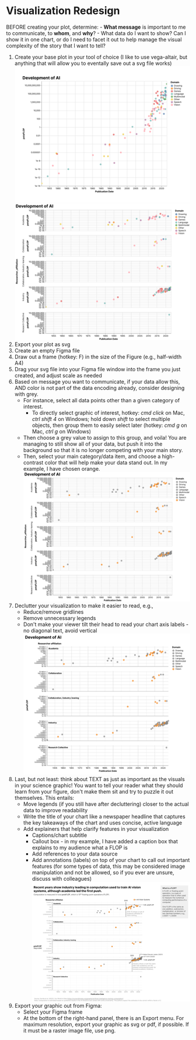 # Visualization Redesign 

BEFORE creating your plot, determine: 
    - **What message** is important to me to communicate, to **whom**, and **why**? 
    - What data do I want to show? Can I show it in one chart, or do I need to facet it out to help manage the visual complexity of the story that I want to tell?

1. Create your base plot in your tool of choice (I like to use vega-altair, but anything that will allow you to eventally save out a svg file works)
    ![Show the data](./redesign-figma/1-show-the-data.svg)
    ![Break up information, e.g., facet](./redesign-figma/2-break-up-info.svg)
2. Export your plot as svg
3. Create an empty Figma file 
4. Draw out a frame (hotkey: F) in the size of the Figure (e.g., half-width A4)
5. Drag your svg file into your Figma file window into the frame you just created, and adjust scale as needed
6. Based on message you want to communicate, if your data allow this, AND color is not part of the data encoding already, consider designing with grey. 
   - For instance, select all data points other than a given category of interest.
        - To directly select graphic of interest, hotkey: _cmd click_ on Mac, _ctrl shift 4_ on Windows; hold down _shift_ to select multiple objects, then group them to easily select later (hotkey: _cmd g_ on Mac, _ctrl g_ on Windows)
   - Then choose a grey value to assign to this group, and voila! You are managing to still show all of your data, but push it into the background so that it is no longer competing with your main story. 
   - Then, select your main category/data item, and choose a high-contrast color that will help make your data stand out. In my example, I have chosen orange.
   ![Design with grey](./redesign-figma/3-design-with-grey.svg)
7. Declutter your visualization to make it easier to read, e.g.,  
   - Reduce/remove gridlines
   - Remove unnecessary legends 
   - Don't make your viewer tilt their head to read your chart axis labels - no diagonal text, avoid vertical
   ![Declutter](./redesign-figma/4-declutter.svg)
8. Last, but not least: think about TEXT as just as important as the visuals in your science graphic! You want to tell your reader what they should learn from your figure, don't make them sit and try to puzzle it out themselves. This entails:
    - Move legends (if you still have after decluttering) closer to the actual data to improve readability
    - Write the title of your chart like a newspaper headline that captures the key takeaways of the chart and uses concise, active language
    - Add explainers that help clarify features in your visualization 
      - Captions/chart subtitle
      - Callout box - in my example, I have added a caption box that explains to my audience what a FLOP is
      - Add references to your data source
      - Add annotations (labels) on top of your chart to call out important features (for some types of data, this may be considered image manipulation and not be allowed, so if you ever are unsure, discuss with colleagues)
    ![Text + Vis = Joy](./redesign-figma/5-text+vis.svg)
9. Export your graphic out from Figma:
   - Select your Figma frame
   - At the bottom of the right-hand panel, there is an Export menu. For maximum resolution, export your graphic as svg or pdf, if possible. If it must be a raster image file, use png. 
